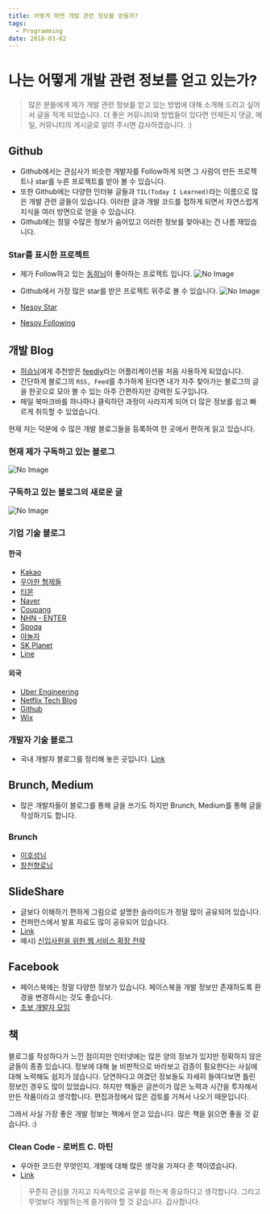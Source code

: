 ```yaml
---
title: 어떻게 하면 개발 관련 정보를 얻을까?
tags:
  - Programming
date: 2018-03-02
---
```


# 나는 어떻게 개발 관련 정보를 얻고 있는가?
> 많은 분들에게 제가 개발 관련 정보를 얻고 있는 방법에 대해 소개해 드리고 싶어서 글을 적게 되었습니다. 더 좋은 커뮤니티와 방법들이 있다면 언제든지 댓글, 메일, 커뮤니티의 게시글로 알려 주시면 감사하겠습니다. :)

## Github
- Github에서는 관심사가 비슷한 개발자를 Follow하게 되면 그 사람이 만든 프로젝트나 star를 누른 프로젝트를 받아 볼 수 있습니다.
- 또한 Github에는 다양한 인터뷰 글들과 `TIL(Today I Learned)`라는 이름으로 많은 개발 관련 글들이 있습니다. 이러한 글과 개발 코드를 접하게 되면서 자연스럽게 지식을 여러 방면으로 얻을 수 있습니다.
- Github에는 정말 수많은 정보가 숨어있고 이러한 정보를 찾아내는 건 나름 재밌습니다.

### Star를 표시한 프로젝트
- 제가 Follow하고 있는 [동희님](https://github.com/opklnm102)이 좋아하는 프로젝트 입니다.
![No Image](/assets/posts/20180302/2.png)

- Github에서 가장 많은 star를 받은 프로젝트 위주로 볼 수 있습니다.
![No Image](/assets/posts/20180302/3.png)

- [Nesoy Star](https://github.com/NESOY?tab=stars)
- [Nesoy Following](https://github.com/NESOY?tab=following)


## 개발 Blog
- [허승님](https://seanlion.github.io/)에게 추천받은 [feedly](http://feedly.com/)라는 어플리케이션을 처음 사용하게 되었습니다.
- 간단하게 블로그의 `RSS, Feed`를 추가하게 된다면 내가 자주 찾아가는 블로그의 글을 한곳으로 모아 볼 수 있는 아주 간편하지만 강력한 도구입니다.
- 매일 북마크바를 하나하나 클릭하던 과정이 사라지게 되어 더 많은 정보를 쉽고 빠르게 취득할 수 있었습니다.


현재 저는 덕분에 수 많은 개발 블로그들을 등록하여 한 곳에서 편하게 읽고 있습니다.

### 현재 제가 구독하고 있는 블로그
![No Image](/assets/posts/20180302/4.png)
### 구독하고 있는 블로그의 새로운 글
![No Image](/assets/posts/20180302/5.png)

### 기업 기술 블로그
#### 한국
- [Kakao](http://tech.kakao.com/)
- [우아한 형제들](http://woowabros.github.io/)
- [티몬](http://tmondev.blog.me/)
- [Naver](http://d2.naver.com/)
- [Coupang](https://medium.com/coupang-tech)
- [NHN - ENTER](https://meetup.toast.com/)
- [Spoqa](https://spoqa.github.io/)
- [야놀자](https://yanolja.github.io/)
- [SK Planet](http://readme.skplanet.com/)
- [Line](https://engineering.linecorp.com/ko/blog/)
#### 외국
- [Uber Engineering](https://eng.uber.com/)
- [Netflix Tech Blog](https://medium.com/netflix-techblog)
- [Github](https://blog.github.com/category/engineering/)
- [Wix](wix.engineering)

### 개발자 기술 블로그
- 국내 개발자 블로그를 정리해 놓은 곳입니다. [Link](https://github.com/sarojaba/awesome-devblog)

## Brunch, Medium
- 많은 개발자들이 블로그를 통해 글을 쓰기도 하지만 Brunch, Medium를 통해 글을 작성하기도 합니다.
### Brunch
- [이호성님](https://brunch.co.kr/@leehosung)
- [창천향로님](https://brunch.co.kr/@jojoldu)

## SlideShare
- 글보다 이해하기 편하게 그림으로 설명한 슬라이드가 정말 많이 공유되어 있습니다.
- 컨퍼런스에서 발표 자료도 많이 공유되어 있습니다.
- [Link](https://www.slideshare.net/)
- 예시) [신입사원을 위한 웹 서비스 확장 전략](https://www.slideshare.net/charsyam2/webservice-scaling-for-newbie)

## Facebook
- 페이스북에는 정말 다양한 정보가 있습니다. 페이스북을 개발 정보만 존재하도록 환경을 변경하시는 것도 좋습니다.
- [초보 개발자 모임](https://www.facebook.com/devbeginner/)


## 책
블로그를 작성하다가 느낀 점이지만 인터넷에는 많은 양의 정보가 있지만 정확하지 않은 글들이 종종 있습니다. 정보에 대해 늘 비판적으로 바라보고 검증이 필요한다는 사실에 대해 노력해도 쉽지가 않습니다.
당연하다고 여겼던 정보들도 자세히 들여다보면 틀린 정보인 경우도 많이 있었습니다. 하지만 책들은 글쓴이가 많은 노력과 시간을 투자해서 만든 작품이라고 생각합니다. 편집과정에서 많은 검토를 거쳐서 나오기 때문입니다.


그래서 사실 가장 좋은 개발 정보는 책에서 얻고 있습니다. 많은 책을 읽으면 좋을 것 같습니다. :)

### Clean Code - 로버트 C. 마틴
- 우아한 코드란 무엇인지. 개발에 대해 많은 생각을 가져다 준 책이였습니다.
- [Link](http://www.aladin.co.kr/shop/wproduct.aspx?ItemId=34083680)


> 꾸준히 관심을 가지고 지속적으로 공부를 하는게 중요하다고 생각합니다. 그리고 무엇보다 개발하는게 즐거워야 할 것 같습니다. 감사합니다.

